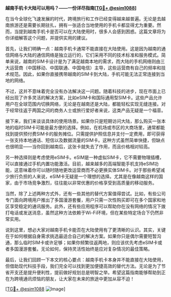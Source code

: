 **越南手机卡大陆可以用吗？——一份详尽指南[[TG💪+ @esim1088](https://t.me/s/esim1088)]**

在当今全球化飞速发展的时代，跨境旅行和工作已经变得越来越普遍。无论是去越南旅游还是需要长期驻扎，拥有一张适合当地使用的手机卡都显得尤为重要。然而，当提到越南手机卡是否可以在大陆使用时，很多人会感到困惑。这篇文章将为你详细解答这个问题，并提供实用的建议。

首先，让我们明确一点：越南手机卡通常不能直接在大陆使用。这是因为越南的通信网络与大陆的通信网络是独立运行的，它们采用不同的技术标准和服务模式。简单来说，越南的SIM卡设计是为了满足越南本地的需求，而大陆的手机网络则由三大运营商（中国移动、中国联通、中国电信）主导，这些运营商有自己的频率和技术规范。因此，如果你直接携带越南的SIM卡到大陆，手机可能无法正常连接到当地的网络。

不过，这并不意味着完全没有办法解决这一问题。随着科技的进步，现在市面上已经出现了许多灵活的解决方案，比如eSIM卡和国际通用型SIM卡。这些产品允许用户在全球范围内切换网络，无论是在越南还是大陆，都能轻松实现无缝连接。对于经常往返于两国之间的商务人士或旅行爱好者来说，这类产品无疑是一个福音。

接下来，我们来谈谈具体的使用场景。如果你只是短期访问大陆，那么购买一张本地的临时SIM卡可能是最方便的选择。例如，在机场或市区的大商场里，通常都能找到提供预付费SIM卡的服务摊位。只需提供护照信息并支付一定费用，即可获得一张支持本地通话、短信以及数据流量的SIM卡。这种方式虽然简单快捷，但缺点也很明显——当你回到越南后，这张卡就失去了作用，而且价格相对较高。

另一种选择则是考虑使用eSIM卡。eSIM是一种虚拟SIM卡，它不需要物理插槽，可以直接通过手机内置功能激活。目前，越来越多的高端智能手机支持eSIM功能，这意味着你可以随时随地更改运营商而不必更换实体SIM卡。对于那些希望减少旅行负担的人来说，eSIM卡无疑是一个理想的选择。尤其是在像越南这样的国家，由于市场竞争激烈，往往能以非常优惠的价格享受到高质量的移动服务。

当然，除了上述两种方式外，还有一些其他的替代方案值得尝试。比如，有些公司专门面向跨境用户推出了多国漫游套餐，用户只需一次性购买即可在多个国家和地区享受稳定的通讯服务。此外，还有些应用程序可以帮助你在没有网络的情况下拨打电话或发送消息，虽然这种方法依赖于Wi-Fi环境，但在某些特定场合下仍然非常实用。

说到这里，想必大家对越南手机卡能否在大陆使用有了更清晰的认识。其实，关键在于如何根据自身需求挑选最适合自己的解决方案。如果你只是偶尔需要短暂沟通，那么临时SIM卡或许足够；如果你频繁往返两地，则应该优先考虑eSIM卡或者多国漫游套餐。无论如何，保持灵活性始终是应对复杂情况的最佳策略。

最后，让我们回顾一下本文的核心要点：越南手机卡本身并不能直接在大陆使用，但借助现代科技手段，我们完全可以找到更加便捷高效的替代方法。无论是为了节省开支还是提升便利性，提前做好规划总是明智之举。希望这篇指南能够帮助到正在为跨境通讯烦恼的朋友，让大家在未来的旅途中更加从容不迫！

[[TG💪+ @esim1088](https://t.me/s/esim1088) ![Image](https://i.postimg.cc/4NQfJmqS/Snipaste-2025-05-13-00-14-12.png)]